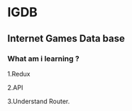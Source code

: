  # IGDB
 
 ## Internet Games Data base
 
 ### What am i learning ?
 1.Redux


 2.API


 3.Understand Router.
